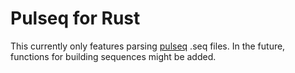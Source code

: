 # Pulseq for Rust

This currently only features parsing [pulseq](https://pulseq.github.io/) .seq files.
In the future, functions for building sequences might be added.
